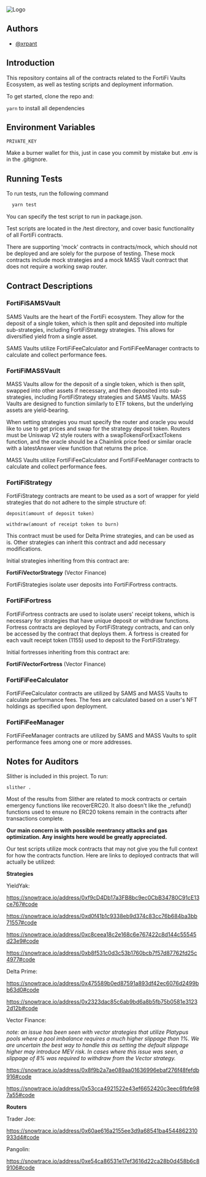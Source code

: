 
![Logo](https://372453455-files.gitbook.io/~/files/v0/b/gitbook-x-prod.appspot.com/o/spaces%2F43popf5VC0KlvwcpE7fk%2Fuploads%2FxXBnexrGFEUHxjAO3CZP%2FFortiFi-Word-light-press.png?alt=media&token=534aff84-e551-42f0-b1f1-2b32d3ee83f5)


## Authors

- [@xrpant](https://www.x.com/xrpant)


## Introduction

This repository contains all of the contracts related to the FortiFi Vaults Ecosystem, as well as testing scripts and deployment information. 

To get started, clone the repo and:

```yarn``` to install all dependencies





## Environment Variables

`PRIVATE_KEY`

Make a burner wallet for this, just in case you commit by mistake but .env is in the .gitignore.


## Running Tests

To run tests, run the following command

```bash
  yarn test
```

You can specify the test script to run in package.json. 

Test scripts are located in the /test directory, and cover basic functionality of all FortiFi contracts. 

There are supporting 'mock' contracts in contracts/mock, which should not be deployed and are solely for the purpose of testing. These mock contracts include mock strategies and a mock MASS Vault contract that does not require a working swap router. 
## Contract Descriptions

### FortiFiSAMSVault
SAMS Vaults are the heart of the FortiFi ecosystem. They allow for the deposit of a single token, which is then split and deposited into multiple sub-strategies, including FortiFiStrategy strategies. This allows for diversified yield from a single asset.

SAMS Vaults utilize FortiFiFeeCalculator and FortiFiFeeManager contracts to calculate and collect performance fees.

### FortiFiMASSVault
MASS Vaults allow for the deposit of a single token, which is then split, swapped into other assets if necessary, and then deposited into sub-strategies, including FortiFiStrategy strategies and SAMS Vaults. MASS Vaults are designed to function similarly to ETF tokens, but the underlying assets are yield-bearing.

When setting strategies you must specify the router and oracle you would like to use to get prices and swap for the strategy deposit token. Routers must be Uniswap V2 style routers with a swapTokensForExactTokens function, and the oracle should be a Chainlink price feed or similar oracle with a latestAnswer view function that returns the price.

MASS Vaults utilize FortiFiFeeCalculator and FortiFiFeeManager contracts to calculate and collect performance fees.

### FortiFiStrategy
FortiFiStrategy contracts are meant to be used as a sort of wrapper for yield strategies that do not adhere to the simple structure of:

```deposit(amount of deposit token)``` 

```withdraw(amount of receipt token to burn)```

This contract must be used for Delta Prime strategies, and can be used as is. Other strategies can inherit this contract and add necessary modifications.

Initial strategies inheriting from this contract are:

**FortiFiVectorStrategy** (Vector Finance)

FortiFiStrategies isolate user deposits into FortiFiFortress contracts.

### FortiFiFortress
FortiFiFortress contracts are used to isolate users' receipt tokens, which is necessary for strategies that have unique deposit or withdraw functions. Fortress contracts are deployed by FortiFiStrategy contracts, and can only be accessed by the contract that deploys them. A fortress is created for each vault receipt token (1155) used to deposit to the FortiFiStrategy.

Initial fortresses inheriting from this contract are:

**FortiFiVectorFortress** (Vector Finance)

### FortiFiFeeCalculator
FortiFiFeeCalculator contracts are utilized by SAMS and MASS Vaults to calculate performance fees. The fees are calculated based on a user's NFT holdings as specified upon deployment. 

### FortiFiFeeManager
FortiFiFeeManager contracts are utilized by SAMS and MASS Vaults to split performance fees among one or more addresses.

## Notes for Auditors

Slither is included in this project. To run:

```slither .```

Most of the results from Slither are related to mock contracts or certain emergency functions like recoverERC20. It also doesn't like the _refund() functions used to ensure no ERC20 tokens remain in the contracts after transactions complete. 

**Our main concern is with possible reentrancy attacks and gas optimization. Any insights here would be greatly appreciated.**

Our test scripts utilize mock contracts that may not give you the full context for how the contracts function. Here are links to deployed contracts that will actually be utilized:

**Strategies**

YieldYak: 

https://snowtrace.io/address/0xf9cD4Db17a3FB8bc9ec0CbB34780C91cE13ce767#code

https://snowtrace.io/address/0xd0f41b1c9338eb9d374c83cc76b684ba3bb71557#code

https://snowtrace.io/address/0xc8ceea18c2e168c6e767422c8d144c55545d23e9#code

https://snowtrace.io/address/0xb8f531c0d3c53b1760bcb7f57d87762fd25c4977#code

Delta Prime:

https://snowtrace.io/address/0x475589b0ed87591a893df42ec6076d2499bb63d0#code

https://snowtrace.io/address/0x2323dac85c6ab9bd6a8b5fb75b0581e31232d12b#code

Vector Finance:

*note: an issue has been seen with vector strategies that utilize Platypus pools where a pool imbalance requires a much higher slippage than 1%. We are uncertain the best way to handle this as setting the default slippage higher may introduce MEV risk. In cases where this issue was seen, a slippage of 8% was required to withdraw from the Vector strategy.*

https://snowtrace.io/address/0x8f9b2a7ae089aa01636996ebaf276f48fefdb916#code

https://snowtrace.io/address/0x53cca4921522e43ef6652420c3eec6fbfe987a55#code

**Routers**

Trader Joe: 

https://snowtrace.io/address/0x60ae616a2155ee3d9a68541ba4544862310933d4#code

Pangolin: 

https://snowtrace.io/address/0xe54ca86531e17ef3616d22ca28b0d458b6c89106#code
